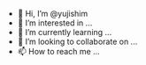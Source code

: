 - 👋 Hi, I’m @yujishim
- 👀 I’m interested in ...
- 🌱 I’m currently learning ...
- 💞️ I’m looking to collaborate on ...
- 📫 How to reach me ...

<!---
yujishim/yujishim is a ✨ special ✨ repository because its `README.md` (this file) appears on your GitHub profile.
You can click the Preview link to take a look at your changes.
--->
